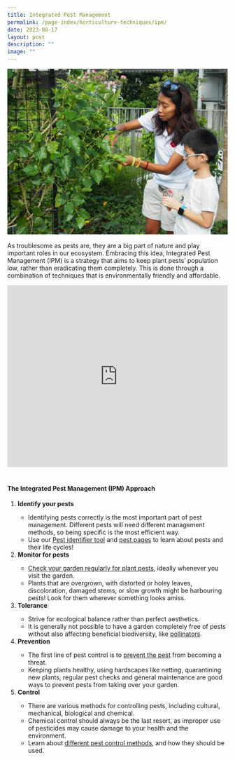 ```yaml
---
title: Integrated Pest Management
permalink: /page-index/horticulture-techniques/ipm/
date: 2023-08-17
layout: post
description: ""
image: ""
---
```

<section>
	<img title="Community Gardeners checking their plants for pests. Photo by Jacqueline Chua." src="/images/Gardeners/Pruning%20(1).jpg">
	<p>As troublesome as pests are, they are a big part of nature and play important roles in our ecosystem. Embracing this idea, Integrated Pest Management (IPM) is a strategy that aims to keep plant pests’ population low, rather than eradicating them completely. This is done through a combination of techniques that is environmentally friendly and affordable.</p>
	<iframe width="100%" height="415" src="https://www.youtube.com/embed/tb0N7ffgwGs" title="YouTube video player" frameborder="0" allow="accelerometer; autoplay; clipboard-write; encrypted-media; gyroscope; picture-in-picture; web-share" allowfullscreen=""></iframe><br>
	<br>
</section>

<section>
	<h4>The Integrated Pest Management (IPM) Approach</h4>
</section>
	
<section>
	<ol>
		<li><strong>Identify your pests</strong></li>
			<ul>
				<li>Identifying pests correctly is the most important part of pest management. Different pests will need different management methods, so being specific is the most efficient way.</li>
				<li>Use our <a href="/digital-tools/pestid/">Pest identifier tool</a> and <a href="/learn-more-about-gardening/plant-problems/pests/">pest pages</a> to learn about pests and their life cycles!</li>
			</ul>
		<li><strong>Monitor for pests</strong></li>
			<ul>
				<li><a href="/page-index/horticulture-techniques/finding-pests/">Check your garden regularly for plant pests</a>, ideally whenever you visit the garden.</li>
				<li>Plants that are overgrown, with distorted or holey leaves, discoloration, damaged stems, or slow growth might be harbouring pests! Look for them wherever something looks amiss.</li>
			</ul>
		<li><strong>Tolerance</strong></li>
			<ul>
				<li>Strive for ecological balance rather than perfect aesthetics.</li>
				<li>It is generally not possible to have a garden completely free of pests without also affecting beneficial biodiversity, like <a href="/page-index/biodiversity/pollinators/">pollinators</a>.</li>
			</ul>
		<li><strong>Prevention</strong></li>
			<ul>
				<li>The first line of pest control is to <a href="/page-index/horticulture-techniques/pest-control/">prevent the pest</a> from becoming a threat.</li>
				<li>Keeping plants healthy, using hardscapes like netting, quarantining new plants, regular pest checks and general maintenance are good ways to prevent pests from taking over your garden. </li>
			</ul>
		<li><strong>Control</strong></li>
			<ul>
				<li>There are various methods for controlling pests, including cultural, mechanical, biological and chemical. </li>
				<li>Chemical control should always be the last resort, as improper use of pesticides may cause damage to your health and the environment.</li>
				<li>Learn about <a href="/page-index/horticulture-techniques/pest-control/">different pest control methods</a>, and how they should be used.</li>
			</ul>
	</ol>
</section>